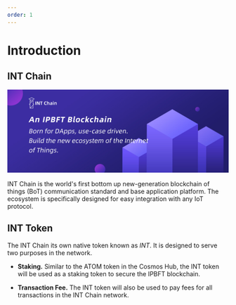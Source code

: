 ```yaml
---
order: 1
---
```


# Introduction


## INT Chain
![intchain](../.vuepress/public/intchain.jpg)

INT Chain is the world's first bottom up new-generation blockchain of things (BoT) communication standard and base application platform. The ecosystem is specifically designed for easy integration with any IoT protocol.


## INT Token
The INT Chain its own native token known as *INT*.  It is designed to serve two purposes in the network.

* **Staking.**  Similar to the ATOM token in the Cosmos Hub, the INT token will be used as a staking token to secure the IPBFT blockchain.

* **Transaction Fee.**  The INT token will also be used to pay fees for all transactions in the INT Chain network.


